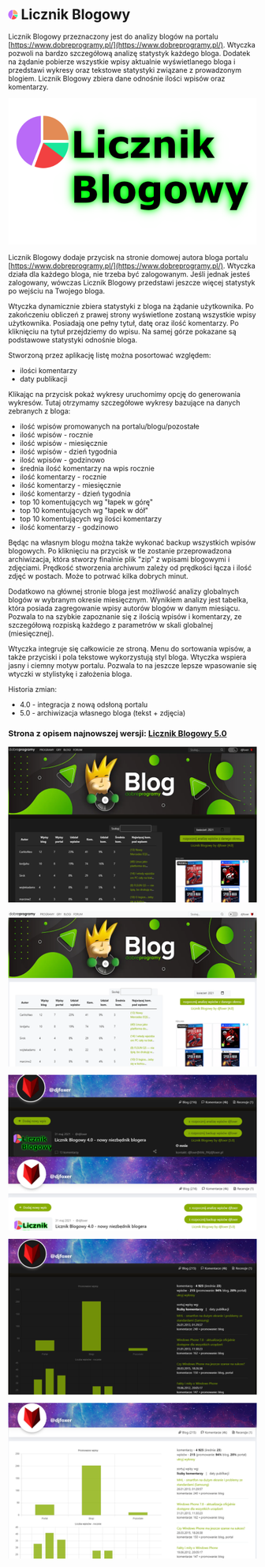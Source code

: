 # ![ico](./src/ico/icon19.png) Licznik Blogowy 

Licznik Blogowy przeznaczony jest do analizy blogów na portalu [https://www.dobreprogramy.pl/](https://www.dobreprogramy.pl/). Wtyczka pozwoli na bardzo szczegółową analizę statystyk każdego bloga. Dodatek na żądanie pobierze wszystkie wpisy aktualnie wyświetlanego bloga i przedstawi wykresy oraz tekstowe statystyki związane z prowadzonym blogiem. Licznik Blogowy zbiera dane odnośnie ilości wpisów oraz komentarzy.

![logo](./screens/logo.png)

Licznik Blogowy dodaje przycisk na stronie domowej autora bloga portalu [https://www.dobreprogramy.pl/](https://www.dobreprogramy.pl/). Wtyczka działa dla każdego bloga, nie trzeba być zalogowanym. Jeśli jednak jesteś zalogowany, wówczas Licznik Blogowy przedstawi jeszcze więcej statystyk po wejściu na Twojego bloga.

Wtyczka dynamicznie zbiera statystyki z bloga na żądanie użytkownika. Po zakończeniu obliczeń z prawej strony wyświetlone zostaną wszystkie wpisy użytkownika. Posiadają one pełny tytuł, datę oraz ilość komentarzy. Po kliknięciu na tytuł przejdziemy do wpisu. Na samej górze pokazane są podstawowe statystyki odnośnie bloga. 

Stworzoną przez aplikację listę można posortować względem:
- ilości komentarzy
- daty publikacji

Klikając na przycisk pokaż wykresy uruchomimy opcję do generowania wykresów. Tutaj otrzymamy szczegółowe wykresy bazujące na danych zebranych z bloga:
- ilość wpisów promowanych na portalu/blogu/pozostałe
- ilość wpisów - rocznie
- ilość wpisów - miesięcznie
- ilość wpisów - dzień tygodnia
- ilość wpisów - godzinowo
- średnia ilość komentarzy na wpis rocznie
- ilość komentarzy - rocznie
- ilość komentarzy - miesięcznie
- ilość komentarzy - dzień tygodnia
- top 10 komentujących wg "łapek w górę"
- top 10 komentujących wg "łapek w dół"
- top 10 komentujących wg ilości komentarzy
- ilość komentarzy - godzinowo

Będąc na własnym blogu można także wykonać backup wszystkich wpisów blogowych. Po kliknięciu na przycisk w tle zostanie przeprowadzona archiwizacja, która stworzy finalnie plik "zip" z wpisami blogowymi i zdjęciami. Prędkość stworzenia archiwum zależy od prędkości łącza i ilość zdjęć w postach. Może to potrwać kilka dobrych minut.

Dodatkowo na głównej stronie bloga jest możliwość analizy globalnych blogów w wybranym okresie miesięcznym. Wynikiem analizy jest tabelka, która posiada zagregowanie wpisy autorów blogów w danym miesiącu. Pozwala to na szybkie zapoznanie się z ilością wpisów i komentarzy, ze szczegółową rozpiską każdego z parametrów w skali globalnej (miesięcznej).

Wtyczka integruje się całkowicie ze stroną. Menu do sortowania wpisów, a także przyciski i pola tekstowe wykorzystują styl bloga. Wtyczka wspiera jasny i ciemny motyw portalu. Pozwala to na jeszcze lepsze wpasowanie się wtyczki w stylistykę i założenia bloga.

Historia zmian:
- 4.0 - integracja z nową odsłoną portalu
- 5.0 - archiwizacja własnego bloga (tekst + zdjęcia)

### Strona z opisem najnowszej wersji: [Licznik Blogowy 5.0](https://www.djfoxer.pl/licznik_blogowy_redirect.html)

![img1](./screens/3/chrome/x1_1.png)

![img1](./screens/3/chrome/x1_2.png)

![img1](./screens/3/zz10.png)

![img1](./screens/3/chrome/x3_1.png)

![img1](./screens/3/chrome/x3_2.png)

